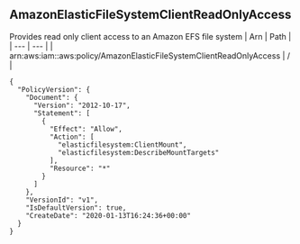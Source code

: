 
## AmazonElasticFileSystemClientReadOnlyAccess
Provides read only client access to an Amazon EFS file system
| Arn | Path |
| --- | --- |
| arn:aws:iam::aws:policy/AmazonElasticFileSystemClientReadOnlyAccess | / |
```
{
  "PolicyVersion": {
    "Document": {
      "Version": "2012-10-17",
      "Statement": [
        {
          "Effect": "Allow",
          "Action": [
            "elasticfilesystem:ClientMount",
            "elasticfilesystem:DescribeMountTargets"
          ],
          "Resource": "*"
        }
      ]
    },
    "VersionId": "v1",
    "IsDefaultVersion": true,
    "CreateDate": "2020-01-13T16:24:36+00:00"
  }
}
```
